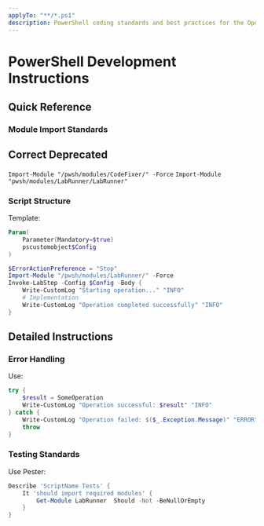 ```yaml
---
applyTo: "**/*.ps1"
description: PowerShell coding standards and best practices for the OpenTofu Lab Automation project
---
```


# PowerShell Development Instructions

## Quick Reference

### Module Import Standards
 **Correct**                                **Deprecated**                  
-----------------------------------------------------------------------------
 `Import-Module "/pwsh/modules/CodeFixer/" -Force`  `Import-Module "pwsh/modules/LabRunner/LabRunner"` 

### Script Structure
Template:
```powershell
Param(
    Parameter(Mandatory=$true)
    pscustomobject$Config
)

$ErrorActionPreference = "Stop"
Import-Module "/pwsh/modules/LabRunner/" -Force
Invoke-LabStep -Config $Config -Body {
    Write-CustomLog "Starting operation..." "INFO"
    # Implementation
    Write-CustomLog "Operation completed successfully" "INFO"
}
```

## Detailed Instructions

### Error Handling
Use:
```powershell
try {
    $result = SomeOperation
    Write-CustomLog "Operation successful: $result" "INFO"
} catch {
    Write-CustomLog "Operation failed: $($_.Exception.Message)" "ERROR"
    throw
}
```

### Testing Standards
Use Pester:
```powershell
Describe 'ScriptName Tests' {
    It 'should import required modules' {
        Get-Module LabRunner  Should -Not -BeNullOrEmpty
    }
}
```

